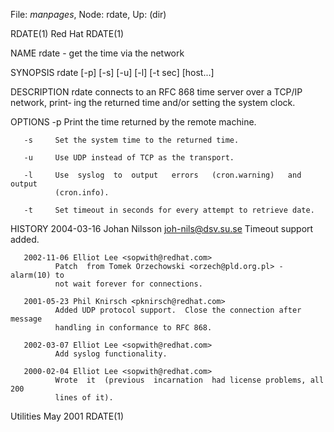 File: *manpages*,  Node: rdate,  Up: (dir)

RDATE(1)                            Red Hat                           RDATE(1)



NAME
       rdate - get the time via the network

SYNOPSIS
       rdate [-p] [-s] [-u] [-l] [-t sec] [host...]

DESCRIPTION
       rdate  connects to an RFC 868 time server over a TCP/IP network, print‐
       ing the returned time and/or setting the system clock.

   OPTIONS
       -p     Print the time returned by the remote machine.

       -s     Set the system time to the returned time.

       -u     Use UDP instead of TCP as the transport.

       -l     Use  syslog  to  output   errors   (cron.warning)   and   output
              (cron.info).

       -t     Set timeout in seconds for every attempt to retrieve date.

HISTORY
       2004-03-16 Johan Nilsson <joh-nils@dsv.su.se>
              Timeout support added.

       2002-11-06 Elliot Lee <sopwith@redhat.com>
              Patch  from Tomek Orzechowski <orzech@pld.org.pl> - alarm(10) to
              not wait forever for connections.

       2001-05-23 Phil Knirsch <pknirsch@redhat.com>
              Added UDP protocol support.  Close the connection after  message
              handling in conformance to RFC 868.

       2002-03-07 Elliot Lee <sopwith@redhat.com>
              Add syslog functionality.

       2000-02-04 Elliot Lee <sopwith@redhat.com>
              Wrote  it  (previous  incarnation  had license problems, all 200
              lines of it).



Utilities                          May 2001                           RDATE(1)
